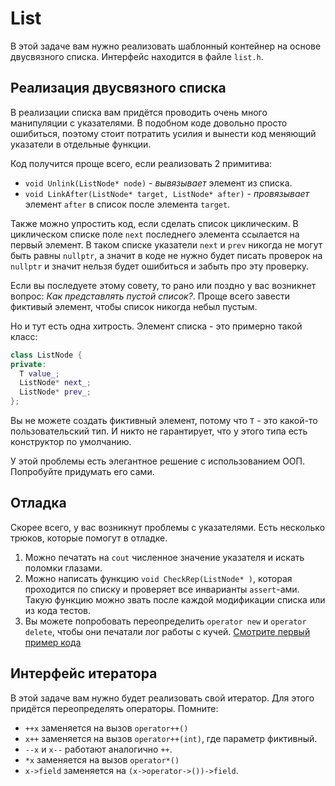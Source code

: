 # List

В этой задаче вам нужно реализовать шаблонный контейнер на основе
двусвязного списка. Интерфейс находится в файле `list.h`.

## Реализация двусвязного списка

В реализации списка вам придётся проводить очень много манипуляции с
указателями. В подобном коде довольно просто ошибиться, поэтому стоит
потратить усилия и вынести код меняющий указатели в отдельные функции.

Код получится проще всего, если реализовать 2 примитива:
  * `void Unlink(ListNode* node)` - _вывязывает_ элемент из списка.
  * `void LinkAfter(ListNode* target, ListNode* after)` - _провязывает_
    элемент `after` в список после элемента `target`.
  
Также можно упростить код, если сделать список циклическим. В
циклическом списке поле `next` последнего элемента ссылается на первый
элемент. В таком списке указатели `next` и `prev` никогда не могут
быть равны `nullptr`, а значит в коде не нужно будет писать проверок
на `nullptr` и значит нельзя будет ошибиться и забыть про эту
проверку.

Если вы последуете этому совету, то рано или поздно у вас возникнет
вопрос: _Как представлять пустой список?_. Проще всего завести
фиктивый элемент, чтобы список никогда небыл пустым.

Но и тут есть одна хитрость. Элемент списка - это примерно такой класс:

```c++
class ListNode {
private:
  T value_;
  ListNode* next_;
  ListNode* prev_;
};
```

Вы не можете создать фиктивный элемент, потому что `T` - это какой-то
пользовательский тип. И никто не гарантирует, что у этого типа есть
конструктор по умолчанию.

У этой проблемы есть элегантное решение с использованием ООП.
Попробуйте придумать его сами.

## Отладка

Скорее всего, у вас возникнут проблемы с указателями. Есть несколько трюков, которые помогут в отладке.
  1. Можно печатать на `cout` численное значение указателя и искать поломки глазами.
  2. Можно написать функцию `void CheckRep(ListNode* )`, которая проходится по
     списку и проверяет все инварианты `assert`-ами. Такую функцию можно звать 
     после каждой модификации списка или из кода тестов.
  3. Вы можете попробовать переопределить `operator new` и `operator delete`,
     чтобы они печатали лог работы с кучей. [Смотрите первый пример кода](http://en.cppreference.com/w/cpp/memory/new/operator_new)

## Интерфейс итератора

В этой задаче вам нужно будет реализовать свой итератор. Для этого
придётся переопределять операторы. Помните:

 * `++x` заменяется на вызов `operator++()`
 * `x++` заменяется на вызов `operator++(int)`, где параметр фиктивный.
 * `--x` и `x--` работают аналогично `++`.
 * `*x` заменяется на вызов `operator*()`
 * `x->field` заменяется на `(x->operator->())->field`.
